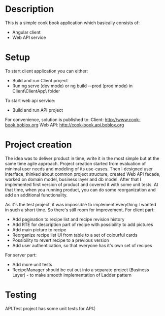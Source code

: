 # Description
This is a simple cook book application which basically consists of:
- Angular client
- Web API service

# Setup
To start client application you can either:
- Build and run Client project
- Run ng serve (dev mode) or ng build --prod (prod mode) in Client\ClientApp\ folder

To start web api service:
- Build and run API project

For convenience, solution is published to:
Client: http://www.cook-book.boblox.org
Web API: http://cook-book.api.boblox.org

# Project creation
The idea was to deliver product in time, write it in the most simple but at the same time agile approach. Project creation started from evaluation of minimal user needs and modeling of its use-cases. Then I designed user interface, thinked about common project structure, created Web API facade, worked on domain model, business layer and db model. After that I implemented first version of product and covered it with some unit tests. At that time, when you running product, you can do some reorganization and add an additional functionality.

As it's the test project, it was impossible to implement everything I wanted in such a short time. So there's still room for improvement.
For client part:
- Add pagination to recipe list and recipe revision history
- Add RTE for description part of recipe with possibility to add pictures
- Add main picture to recipe
- Reorganize recipe list UI from table to a set of colourful cards
- Possibility to revert recipe to a previous version
- Add user authentication, so that everyone has it's own set of recipes

For server part:
- Add more unit tests
- RecipeManager should be cut out into a separate project (Business Layer) - to make smooth implementation of Ladder pattern

# Testing
API.Test project has some unit tests for API:)

